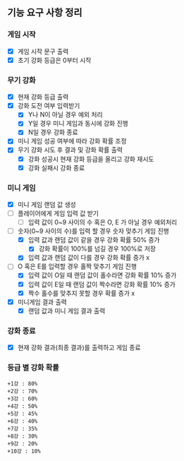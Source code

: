## 기능 요구 사항 정리

### 게임 시작

- [x] 게임 시작 문구 출력
- [x] 초기 강화 등급은 0부터 시작

### 무기 강화

- [x] 현재 강화 등급 출력
- [x] 강화 도전 여부 입력받기
  - [x] Y나 N이 아닐 경우 예외 처리
  - [x] Y일 경우 미니 게임과 동시에 강화 진행
  - [x] N일 경우 강화 종료
- [x] 미니 게임 성공 여부에 따라 강화 확률 조정
- [x] 무기 강화 시도 후 결과 및 강화 확률 출력
  - [x] 강화 성공시 현재 강화 등급을 올리고 강화 재시도
  - [x] 강화 실패시 강화 종료

### 미니 게임

- [x] 미니 게임 랜덤 값 생성
- [ ] 플레이어에게 게임 입력 값 받기
  - [ ] 입력 값이 0~9 사이의 수 혹은 O, E 가 아닐 경우 예외처리
- [ ] 숫자(0~9 사이의 수)를 입력 할 경우 숫자 맞추기 게임 진행
  - [x] 입력 값과 랜덤 값이 같을 경우 강화 확률 50% 증가
    - [x] 강화 확률이 100%를 넘길 경우 100%로 저장
  - [x] 입력 값과 랜덤 값이 다를 경우 강화 확률 증가 x
- [ ] O 혹은 E를 입력할 경우 홀짝 맞추기 게임 진행
  - [x] 입력 값이 O일 때 랜덤 값이 홀수라면 강화 확률 10% 증가
  - [x] 입력 값이 E일 때 랜덤 값이 짝수라면 강화 확률 10% 증가
  - [x] 짝수 홀수를 맞추지 못할 경우 확률 증가 x
- [x] 미니게임 결과 출력
  - [x] 랜덤 값과 미니 게임 결과 출력

### 강화 종료

- [x] 현재 강화 결과(최종 결과)를 출력하고 게임 종료

### 등급 별 강화 확률

```
+1강 : 80%
+2강 : 70%
+3강 : 60%
+4강 : 50%
+5강 : 45%
+6강 : 40%
+7강 : 35%
+8강 : 30%
+9강 : 20%
+10강 : 10%
```
